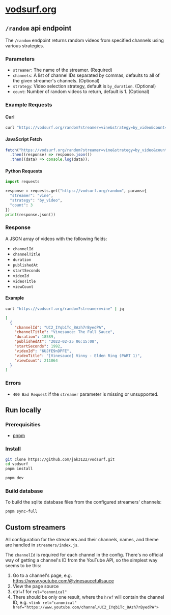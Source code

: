 # [vodsurf.org](https://vodsurf.org)

## `/random` api endpoint

The `/random` endpoint returns random videos from specified channels using various strategies.

### Parameters

- `streamer`: The name of the streamer. (Required)
- `channels`: A list of channel IDs separated by commas, defaults to all of the given streamer's channels. (Optional)
- `strategy`: Video selection strategy, default is `by_duration`. (Optional)
- `count`: Number of random videos to return, default is 1. (Optional)

### Example Requests

#### Curl

```bash
curl "https://vodsurf.org/random?streamer=vine&strategy=by_video&count=3"
```

#### JavaScript Fetch

```javascript
fetch("https://vodsurf.org/random?streamer=vine&strategy=by_video&count=3")
  .then((response) => response.json())
  .then((data) => console.log(data));
```

#### Python Requests

```python
import requests

response = requests.get("https://vodsurf.org/random", params={
  "streamer": "vine",
  "strategy": "by_video",
  "count": 3
})
print(response.json())
```

### Response

A JSON array of videos with the following fields:

- `channelId`
- `channelTitle`
- `duration`
- `publishedAt`
- `startSeconds`
- `videoId`
- `videoTitle`
- `viewCount`

#### Example

```bash
curl "https://vodsurf.org/random?streamer=vine" | jq
```

```json
[
  {
    "channelId": "UC2_IYqb1Tc_8Azh7rByedPA",
    "channelTitle": "Vinesauce: The Full Sauce",
    "duration": 18589,
    "publishedAt": "2022-02-25 06:15:08",
    "startSeconds": 1992,
    "videoId": "6UJfE9nDPFE",
    "videoTitle": "[Vinesauce] Vinny - Elden Ring (PART 1)",
    "viewCount": 211064
  }
]
```

### Errors

- `400 Bad Request` if the `streamer` parameter is missing or unsupported.

## Run locally

### Prerequisities

- [pnpm](https://pnpm.io/installation)

### Install

```bash
git clone https://github.com/jak3122/vodsurf.git
cd vodsurf
pnpm install
```

```bash
pnpm dev
```

### Build database

To build the sqlite database files from the configured streamers' channels:

```bash
pnpm sync-full
```

## Custom streamers

All configuration for the streamers and their channels, names, and theme are handled in `streamers/index.js`.

The `channelId` is required for each channel in the config. There's no official way of getting a channel's ID from the YouTube API, so the simplest way seems to be this:

1. Go to a channel's page, e.g. https://www.youtube.com/@vinesaucefullsauce
2. View the page source
3. ctrl+f for `rel="canonical"`
4. There should be only one result, where the `href` will contain the channel ID, e.g. `<link rel="canonical" href="https://www.youtube.com/channel/UC2_IYqb1Tc_8Azh7rByedPA">`
